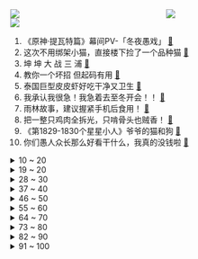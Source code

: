 <div >
	<a style="float:left;width:55%;" href = "https://github.com/anuraghazra/github-readme-stats">
	 <img src = "https://github-readme-stats.vercel.app/api?username=iuuuuuaena&theme=buefy&show_icons=true"/>
	</a>
	<a  style="float:right;width:45%" href = "https://github.com/anuraghazra/github-readme-stats">
	 <img  src="https://github-readme-stats.vercel.app/api/top-langs/?username=anuraghazra&layout=compact"/>
	</a>
	</div>

[![](https://img.shields.io/badge/jxd-@jxdgogogo.xyz-yellowgreen.svg)](https://www.jxdgogogo.xyz)<br>
1. 《原神·提瓦特篇》幕间PV-「冬夜愚戏」 [:link:](//www.bilibili.com/video/BV1mB4y1e7Lh) <br>
2. 这次不用绑架小猫，直接楼下捡了一个品种猫 [:link:](//www.bilibili.com/video/BV11V4y1n7xY) <br>
3. 坤 坤 大 战 三 浦 [:link:](//www.bilibili.com/video/BV1p94y197jR) <br>
4. 教你一个坏招 但起码有用 [:link:](//www.bilibili.com/video/BV1xN4y1u7Vf) <br>
5. 泰国巨型皮皮虾好吃干净又卫生 [:link:](//www.bilibili.com/video/BV1fa411D7U6) <br>
6. 我承认我很急！我急着去至冬开会！！ [:link:](//www.bilibili.com/video/BV1qf4y1d7NK) <br>
7. 雨林故事，建议握紧手机后食用！ [:link:](//www.bilibili.com/video/BV1D34y1n7Bw) <br>
8. 把一整只鸡肉全拆光，只啃骨头也贼香！ [:link:](//www.bilibili.com/video/BV1at4y1b7V7) <br>
9. 《第1829-1830个星星小人》爷爷的猫和狗 [:link:](//www.bilibili.com/video/BV1FB4y1v7vj) <br>
10. 你们愚人众长那么好看干什么，我真的没钱啦 [:link:](//www.bilibili.com/video/BV1cN4y1u7Vs) <br>
<details>
<summary>10 ~ 20</summary>

11. 【全程高能】《最伟大的郎朗上头》？！太离谱了！ [:link:](//www.bilibili.com/video/BV1CT411g7YH) <br>
12. 当高考生帮英国高中生写数学 [:link:](//www.bilibili.com/video/BV1j94y197Ww) <br>
13. 你知道为什么市面上购买不到军用压缩饼干吗？ [:link:](//www.bilibili.com/video/BV1L94y197m7) <br>
14. 《灰色轨迹》+《大地》-beyond [:link:](//www.bilibili.com/video/BV1HW4y1S7cz) <br>
15. 答应你们的亲子鉴定来了 [:link:](//www.bilibili.com/video/BV14r4y1E7Ux) <br>
16. 【原神配音】米哈游不会写的台词，我来写！ [:link:](//www.bilibili.com/video/BV1et4y1b7wq) <br>
17. 【原神】提瓦特篇·幕间PV-「众愚吃席」「冬夜愚戏」 [:link:](//www.bilibili.com/video/BV1mT411g7kN) <br>
18. ⚡领 导 讲 话⚡ [:link:](//www.bilibili.com/video/BV1La41197wZ) <br>
19. 99%的学生不知道，打破信息差便超越了大部分人！请收藏好这些学生时代信息渠道 [:link:](//www.bilibili.com/video/BV1UU4y1q7NC) <br>
</details>
<details>
<summary>19 ~ 20</summary>

20. [搬运自油管] SilverTatsu 俄语配音版 原神幕间PV-「冬夜愚戏」 [:link:](//www.bilibili.com/video/BV1AT411J71L) <br>
21. 《小陈总之b站十万奖牌开箱》 [:link:](//www.bilibili.com/video/BV1ES4y1J7UX) <br>
22. 每多一个人知道这个炸鸡粉，世上就少一家炸鸡店！ [:link:](//www.bilibili.com/video/BV1oB4y1e7xr) <br>
23. 全新射击手游《暗区突围》今日上线，同名CG全球首发！ [:link:](//www.bilibili.com/video/BV1fY4y1j7cT) <br>
24. 《原神》幕间PV-「原声大碟」 [:link:](//www.bilibili.com/video/BV1PW4y1S7zC) <br>
25. 柯基的“断尾“，应该禁止了！ [:link:](//www.bilibili.com/video/BV1F34y1W7VM) <br>
26. （国风cos贵妃）～偶遇(cos美国队长) [:link:](//www.bilibili.com/video/BV18r4y1u7zJ) <br>
27. 我 真 可 爱 [:link:](//www.bilibili.com/video/BV13W4y1S7Sx) <br>
28. 主人，原谅我的失控 [:link:](//www.bilibili.com/video/BV1wa411Q7N6) <br>
</details>
<details>
<summary>28 ~ 30</summary>

29. 【电工版】《危险派对》粒粒编舞翻跳，高压危险！！高压危险！！ [:link:](//www.bilibili.com/video/BV1ur4y1E7H8) <br>
30. 捡了只保护动物 [:link:](//www.bilibili.com/video/BV1394y1974U) <br>
31. 我在地心深处，看到了永生难忘的一幕… [:link:](//www.bilibili.com/video/BV1jr4y1E7zw) <br>
32. “穿山甲炖鸡汤？不，这次是挑战煮螺蛳粉！” [:link:](//www.bilibili.com/video/BV1Ye4y1R7eS) <br>
33. “我也不知道什么是爱，就是那段时间和你在一起都会偷偷的笑。” [:link:](//www.bilibili.com/video/BV1rB4y1h7N1) <br>
34. 【鉴定热门】男孩子的智力和父亲没有一点关系？蟑螂没了头还能活7天？ [:link:](//www.bilibili.com/video/BV1994y1X7Ya) <br>
35. 【洛天依原创曲】光与影的对白【2022官方生贺曲】 [:link:](//www.bilibili.com/video/BV1dZ4y1Y7bt) <br>
36. 村民们该多思念她啊，才会驱车几个小时，就为了去看看扮演她的演员长得像不像她！ [:link:](//www.bilibili.com/video/BV1DZ4y1Y7vg) <br>
37. 至此，十一位愚人众执行官全部登场 [:link:](//www.bilibili.com/video/BV1cG411s7ak) <br>
</details>
<details>
<summary>37 ~ 40</summary>

38. （爆汁鸡翅虾滑）一道厨房小白不能错过的美食！ [:link:](//www.bilibili.com/video/BV13Y4y1779K) <br>
39. 这个游戏出现在21世纪还是太早了 [:link:](//www.bilibili.com/video/BV1cW4y1m7Du) <br>
40. 手绘226张！哇酷哇酷 [:link:](//www.bilibili.com/video/BV18a411n7AY) <br>
41. 【原神】旅行者，没想到你这么受欢迎？ [:link:](//www.bilibili.com/video/BV1Lr4y1E7Ga) <br>
42. ⚡️离谱！华语乐坛《最伟大的作品》！⚡️ [:link:](//www.bilibili.com/video/BV1hT411g7po) <br>
43. 老奶奶送完雪糕，潇洒一脚油门离去 [:link:](//www.bilibili.com/video/BV13W4y1S7UQ) <br>
44. 至 冬 美 学 ~ [:link:](//www.bilibili.com/video/BV1DS4y1E7yZ) <br>
45. 最 伟 大 的 歌 姬 [:link:](//www.bilibili.com/video/BV1Xf4y1d7hA) <br>
46. 钟离与富人必有一战？博士“亵渎”前代草神？愚人众冬夜愚戏pv考据鉴赏（原神文化考据19） [:link:](//www.bilibili.com/video/BV1DV4y1n7T6) <br>
</details>
<details>
<summary>46 ~ 50</summary>

47. 俄语配音版 幕间PV-「冬夜愚戏」A Winter Night's Lazz 原神 (РУССКАЯ ОЗВУЧКА СНЕЖНОЙ) [:link:](//www.bilibili.com/video/BV1nW4y1S7Ro) <br>
48. 距2023年春节还剩下194天啦，今天带来的作品是《三姑六婆计算器》让您从此在亲戚面前不再尴尬 [:link:](//www.bilibili.com/video/BV1Mt4y147oL) <br>
49. 【荒野大镖客2】我的亚瑟比任何人都需救赎（第六期） [:link:](//www.bilibili.com/video/BV1aZ4y1Y7Tf) <br>
50. 网友们送的东西有点太夸张了吧……小孩子用不上吧？ [:link:](//www.bilibili.com/video/BV1iV4y1n7q6) <br>
51. 【最伟大的作品】音画同步率高达99.99999% [:link:](//www.bilibili.com/video/BV1DZ4y1a7fD) <br>
52. 如何在1000米外蹭邻居家WiFi？ [:link:](//www.bilibili.com/video/BV1Pe4y1R7zK) <br>
53. 说起来你可能不信，两条腿的残疾狗游泳都比我游的好！ [:link:](//www.bilibili.com/video/BV1QB4y1h7n3) <br>
54. 【百代成史】华夏五千年，是历史也是现在丨《百战成诗》填翻 [:link:](//www.bilibili.com/video/BV16e4y1R7Gc) <br>
55. 有语文课代表知道正确答案吗？ [:link:](//www.bilibili.com/video/BV1aY4y1J7wk) <br>
</details>
<details>
<summary>55 ~ 60</summary>

56. 【才浅X范十三】剑客与铸剑师终极联动！燃烧的心灵！浪漫的青春！ [:link:](//www.bilibili.com/video/BV1HN4y1M7Lg) <br>
57. 谋 权 篡 位（番外篇①） [:link:](//www.bilibili.com/video/BV1aG411W7zm) <br>
58. 泰国美食：泰印首吃碰面干净卫生啊蕾玛巨型皮皮虾来上来上 [:link:](//www.bilibili.com/video/BV13S4y1J7Va) <br>
59. 【翻唱】树叶 - 我不配 [:link:](//www.bilibili.com/video/BV1yB4y1h7Sw) <br>
60. 守规矩的人最受欺负 [:link:](//www.bilibili.com/video/BV173411c754) <br>
61. 请 爱 护 天 津 耗 子 [:link:](//www.bilibili.com/video/BV1PY4y177d1) <br>
62. 送完外卖后，他突然走进了派出所… [:link:](//www.bilibili.com/video/BV1F34y1H71t) <br>
63. 鲁采 厨子探店¥1？24 [:link:](//www.bilibili.com/video/BV1EW4y1S7GU) <br>
64. 扬子鳄：555，今天的田螺好硬…… [:link:](//www.bilibili.com/video/BV15S4y1J7iF) <br>
</details>
<details>
<summary>64 ~ 70</summary>

65. 我的猫丢了，流浪猫叼着我的手，带我成功找回我的猫 [:link:](//www.bilibili.com/video/BV1fS4y1E7Do) <br>
66. 鸡 腿 天 花 板 [:link:](//www.bilibili.com/video/BV1ue4y1R7ux) <br>
67. 我的世界大佬级主播离世....我希望你们知道他... [:link:](//www.bilibili.com/video/BV14B4y1e7gg) <br>
68. 当所有空岛被放大化100倍!!一个铁矿等于几千个铁？ 我的世界 [:link:](//www.bilibili.com/video/BV1nr4y1E7AQ) <br>
69. 非遗织造技艺夏布制作过程，（全集） [:link:](//www.bilibili.com/video/BV1ja411n79q) <br>
70. 【许嵩】X【天谕手游】盟友主题曲《天知道》 [:link:](//www.bilibili.com/video/BV1Wr4y1E7wR) <br>
71. 《招生减章2022》 [:link:](//www.bilibili.com/video/BV1ua411Q7ac) <br>
72. 我结婚啦 [:link:](//www.bilibili.com/video/BV13V4y1H7R4) <br>
73. 教你得到一杯满怒气柠檬茶 [:link:](//www.bilibili.com/video/BV1W94y197E4) <br>
</details>
<details>
<summary>73 ~ 80</summary>

74. 几百万网友，送我和奶奶上央视啦！ [:link:](//www.bilibili.com/video/BV1AY4y177dz) <br>
75. 900年历史的小吃，竟然叫这个名字？太绝了吧！ [:link:](//www.bilibili.com/video/BV1MV4y1H7YH) <br>
76. oops，劲儿使大了 [:link:](//www.bilibili.com/video/BV1ja411n7Fz) <br>
77. 【时代少年团】《小炸的暑假生活》08.天马行空的配字 [:link:](//www.bilibili.com/video/BV14N4y1u7Cc) <br>
78. “一波操作征服你的三连” [:link:](//www.bilibili.com/video/BV1tN4y1u7vD) <br>
79. 眼 睛 大 也 不 错 [:link:](//www.bilibili.com/video/BV1P3411c7hh) <br>
80. 【翻唱】Shadow of the Sun - Max Elto [:link:](//www.bilibili.com/video/BV1ZG411W7qg) <br>
81. 整蛊！假装在酒店里洗澡结果突然出现在女友面前…她一看猫眼人傻了！ [:link:](//www.bilibili.com/video/BV1RY4y177re) <br>
82. 雪 王 摇 摇 乐 [:link:](//www.bilibili.com/video/BV1mv4y1T7cD) <br>
</details>
<details>
<summary>82 ~ 90</summary>

83. 边城 [:link:](//www.bilibili.com/video/BV1FB4y1v7ju) <br>
84. 素颜怎么了？我不照样气场全开？？ [:link:](//www.bilibili.com/video/BV1at4y1b7pA) <br>
85. 【原神揭开】全网最清晰的万叶攻略，这个男人到底强在哪？ [:link:](//www.bilibili.com/video/BV1AG411s72g) <br>
86. 把智商开发到极致，这才是MC的真正玩法！ [:link:](//www.bilibili.com/video/BV1iN4y1u7ga) <br>
87. 【沙雕说唱】听说rapper从来不听周杰伦，更不会听《最伟大的作品》，更不会翻唱周杰伦经典歌曲串烧 [:link:](//www.bilibili.com/video/BV1at4y1b7Rj) <br>
88. 韩 国 少 儿 动 画【阅片无数Ⅱ 51】 [:link:](//www.bilibili.com/video/BV1Et4y147vM) <br>
89. 今儿奖励自己一顿拉斯维加斯的正宗美式烧烤！减肥配汉堡，快乐少不了！ [:link:](//www.bilibili.com/video/BV1j34y1H7pV) <br>
90. 大堂经理走路加跺脚教学技术分解 [:link:](//www.bilibili.com/video/BV1tg411f7Pw) <br>
91. 当我和我的闺蜜约饭时 [:link:](//www.bilibili.com/video/BV1bf4y1o7RJ) <br>
</details>
<details>
<summary>91 ~ 100</summary>

92. 暑假悄悄搞定高考3500词, 然后惊艳所有人! (附讲义下载) [:link:](//www.bilibili.com/video/BV1DS4y1E7mu) <br>
93. 实现火龙果自由真的是太快乐了！ [:link:](//www.bilibili.com/video/BV1MG411s7Pq) <br>
94. 【俄罗斯街拍P11】眼神即是故事 | Semkavkvadrate [:link:](//www.bilibili.com/video/BV1HV4y1n74a) <br>
95. 我不小心闯到了异世界！！ [:link:](//www.bilibili.com/video/BV1cV4y1H7xr) <br>
96. 李信：貂蝉走对抗路，还带了个辅助！ [:link:](//www.bilibili.com/video/BV1DU4y1q72G) <br>
97. 山城小栗旬巡剪第三期！青岛站！！！ [:link:](//www.bilibili.com/video/BV1j94y197hQ) <br>
98. 可能随手一扔，就是“我们”的一生。 [:link:](//www.bilibili.com/video/BV1KS4y1H7Tp) <br>
99. 萧敬腾光临LiveCourt！感谢篮球，让我们走在一起！ [:link:](//www.bilibili.com/video/BV1MN4y1u7dp) <br>
100. 90后男生自学特效，现代装备秒变国风人物，燃到央视点赞！ [:link:](//www.bilibili.com/video/BV17G411s7yv) <br>
</details>
